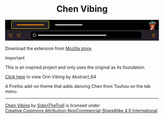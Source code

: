 <div align=center>
    <h1>Chen Vibing</h1>
    <img src="./img/sc.png">
</div>

Download the extension from [Mozilla store](https://addons.mozilla.org/en-US/firefox/addon/chen-vibing/).

> [!IMPORTANT]
> This is an inspired project and only uses the original as its foundation.

[Click here](https://addons.mozilla.org/en-US/firefox/addon/orin-vibing/) to view Orin Vibing by Abstract_64

A Firefox add-on theme that adds dancing Chen from Touhou on the tab menu.  

---

<p xmlns:cc="http://creativecommons.org/ns#" xmlns:dct="http://purl.org/dc/terms/"><a property="dct:title" rel="cc:attributionURL" href="https://github.com/SidonTheTroll/chen-vibing">Chen Vibing</a> by <a rel="cc:attributionURL dct:creator" property="cc:attributionName" href="https://github.com/SidonTheTroll">SidonTheTroll</a> is licensed under <a href="https://creativecommons.org/licenses/by-nc-sa/4.0/?ref=chooser-v1" target="_blank" rel="license noopener noreferrer" style="display:inline-block;">Creative Commons Attribution-NonCommercial-ShareAlike 4.0 International<img style="height:22px!important;margin-left:3px;vertical-align:text-bottom;" src="https://mirrors.creativecommons.org/presskit/icons/cc.svg?ref=chooser-v1" alt=""><img style="height:22px!important;margin-left:3px;vertical-align:text-bottom;" src="https://mirrors.creativecommons.org/presskit/icons/by.svg?ref=chooser-v1" alt=""><img style="height:22px!important;margin-left:3px;vertical-align:text-bottom;" src="https://mirrors.creativecommons.org/presskit/icons/nc.svg?ref=chooser-v1" alt=""><img style="height:22px!important;margin-left:3px;vertical-align:text-bottom;" src="https://mirrors.creativecommons.org/presskit/icons/sa.svg?ref=chooser-v1" alt=""></a></p> 
